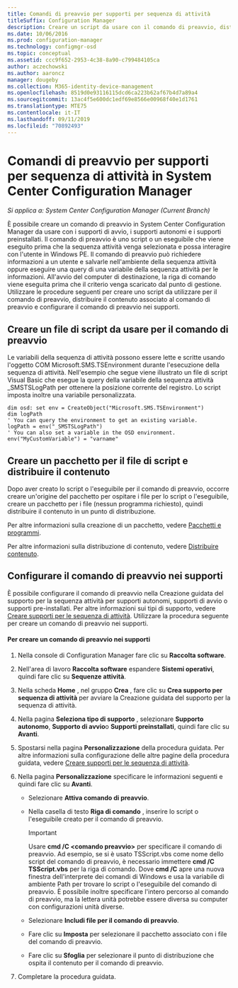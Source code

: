 ```yaml
---
title: Comandi di preavvio per supporti per sequenza di attività
titleSuffix: Configuration Manager
description: Creare un script da usare con il comando di preavvio, distribuire il contenuto associato al comando di preavvio e configurare il comando di preavvio nel supporto.
ms.date: 10/06/2016
ms.prod: configuration-manager
ms.technology: configmgr-osd
ms.topic: conceptual
ms.assetid: ccc9f652-2953-4c38-8a90-c799484105ca
author: aczechowski
ms.author: aaroncz
manager: dougeby
ms.collection: M365-identity-device-management
ms.openlocfilehash: 8519d0e93116115dcd6ca223b62af67b4d7a89a4
ms.sourcegitcommit: 13ac4f5e600dc1edf69e8566e00968f40e1d1761
ms.translationtype: MTE75
ms.contentlocale: it-IT
ms.lasthandoff: 09/11/2019
ms.locfileid: "70892493"
---
```

# <a name="prestart-commands-for-task-sequence-media-in-system-center-configuration-manager"></a>Comandi di preavvio per supporti per sequenza di attività in System Center Configuration Manager

*Si applica a: System Center Configuration Manager (Current Branch)*

È possibile creare un comando di preavvio in System Center Configuration Manager da usare con i supporti di avvio, i supporti autonomi e i supporti preinstallati. Il comando di preavvio è uno script o un eseguibile che viene eseguito prima che la sequenza attività venga selezionata e possa interagire con l'utente in Windows PE. Il comando di preavvio può richiedere informazioni a un utente e salvarle nell'ambiente della sequenza attività oppure eseguire una query di una variabile della sequenza attività per le informazioni. All'avvio del computer di destinazione, la riga di comando viene eseguita prima che il criterio venga scaricato dal punto di gestione. Utilizzare le procedure seguenti per creare uno script da utilizzare per il comando di preavvio, distribuire il contenuto associato al comando di preavvio e configurare il comando di preavvio nei supporti.  

## <a name="create-a-script-file-to-use-for-the-prestart-command"></a>Creare un file di script da usare per il comando di preavvio  
 Le variabili della sequenza di attività possono essere lette e scritte usando l'oggetto COM Microsoft.SMS.TSEnvironment durante l'esecuzione della sequenza di attività. Nell'esempio che segue viene illustrato un file di script Visual Basic che esegue la query della variabile della sequenza attività _SMSTSLogPath per ottenere la posizione corrente del registro. Lo script imposta inoltre una variabile personalizzata.  

``` VBScript
dim osd: set env = CreateObject("Microsoft.SMS.TSEnvironment")  
dim logPath  
' You can query the environment to get an existing variable.  
logPath = env("_SMSTSLogPath")  
' You can also set a variable in the OSD environment.  
env("MyCustomVariable") = "varname"  
```  

## <a name="create-a-package-for-the-script-file-and-distribute-the-content"></a>Creare un pacchetto per il file di script e distribuire il contenuto  
 Dopo aver creato lo script o l'eseguibile per il comando di preavvio, occorre creare un'origine del pacchetto per ospitare i file per lo script o l'eseguibile, creare un pacchetto per i file (nessun programma richiesto), quindi distribuire il contenuto in un punto di distribuzione.  

 Per altre informazioni sulla creazione di un pacchetto, vedere [Pacchetti e programmi](../../apps/deploy-use/packages-and-programs.md).  

 Per altre informazioni sulla distribuzione di contenuto, vedere [Distribuire contenuto](../../core/servers/deploy/configure/deploy-and-manage-content.md#bkmk_distribute).  

## <a name="configure-the-prestart-command-in-media"></a>Configurare il comando di preavvio nei supporti  
 È possibile configurare il comando di preavvio nella Creazione guidata del supporto per la sequenza attività per supporti autonomi, supporti di avvio o supporti pre-installati. Per altre informazioni sui tipi di supporto, vedere [Creare supporti per le sequenza di attività](../deploy-use/create-task-sequence-media.md). Utilizzare la procedura seguente per creare un comando di preavvio nei supporti.  

#### <a name="to-create-a-prestart-command-in-media"></a>Per creare un comando di preavvio nei supporti  

1.  Nella console di Configuration Manager fare clic su **Raccolta software**.  

2.  Nell'area di lavoro **Raccolta software** espandere **Sistemi operativi**, quindi fare clic su **Sequenze attività**.  

3.  Nella scheda **Home** , nel gruppo **Crea** , fare clic su **Crea supporto per sequenza di attività** per avviare la Creazione guidata del supporto per la sequenza di attività.  

4.  Nella pagina **Seleziona tipo di supporto** , selezionare **Supporto autonomo**, **Supporto di avvio**o **Supporti preinstallati**, quindi fare clic su **Avanti**.  

5.  Spostarsi nella pagina **Personalizzazione** della procedura guidata. Per altre informazioni sulla configurazione delle altre pagine della procedura guidata, vedere [Creare supporti per le sequenza di attività](../deploy-use/create-task-sequence-media.md).  

6.  Nella pagina **Personalizzazione** specificare le informazioni seguenti e quindi fare clic su **Avanti**.  

    -   Selezionare **Attiva comando di preavvio**.  

    -   Nella casella di testo **Riga di comando** , inserire lo script o l'eseguibile creato per il comando di preavvio.  

        > [!IMPORTANT]  
        >  Usare **cmd /C <comando preavvio\>** per specificare il comando di preavvio. Ad esempio, se si è usato TSScript.vbs come nome dello script del comando di preavvio, è necessario immettere **cmd /C TSScript.vbs** per la riga di comando. Dove **cmd /C** apre una nuova finestra dell'interprete dei comandi di Windows e usa la variabile di ambiente Path per trovare lo script o l'eseguibile del comando di preavvio. È possibile inoltre specificare l'intero percorso al comando di preavvio, ma la lettera unità potrebbe essere diversa su computer con configurazioni unità diverse.  

    -   Selezionare **Includi file per il comando di preavvio**.  

    -   Fare clic su **Imposta** per selezionare il pacchetto associato con i file del comando di preavvio.  

    -   Fare clic su **Sfoglia** per selezionare il punto di distribuzione che ospita il contenuto per il comando di preavvio.  

7.  Completare la procedura guidata.  
